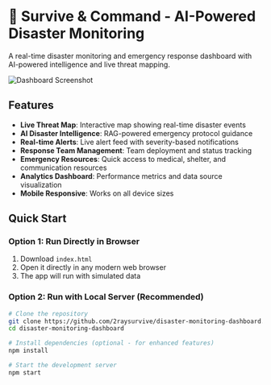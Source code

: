 # 🌋 Survive & Command - AI-Powered Disaster Monitoring

A real-time disaster monitoring and emergency response dashboard with AI-powered intelligence and live threat mapping.

![Dashboard Screenshot](screenshots/dashboard.png)

## Features

- **Live Threat Map**: Interactive map showing real-time disaster events
- **AI Disaster Intelligence**: RAG-powered emergency protocol guidance
- **Real-time Alerts**: Live alert feed with severity-based notifications
- **Response Team Management**: Team deployment and status tracking
- **Emergency Resources**: Quick access to medical, shelter, and communication resources
- **Analytics Dashboard**: Performance metrics and data source visualization
- **Mobile Responsive**: Works on all device sizes

## Quick Start

### Option 1: Run Directly in Browser
1. Download `index.html`
2. Open it directly in any modern web browser
3. The app will run with simulated data

### Option 2: Run with Local Server (Recommended)
```bash
# Clone the repository
git clone https://github.com/2raysurvive/disaster-monitoring-dashboard.git
cd disaster-monitoring-dashboard

# Install dependencies (optional - for enhanced features)
npm install

# Start the development server
npm start
